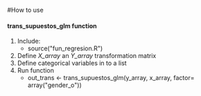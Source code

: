 #How to use 

#### trans_supuestos_glm function

1. Include:
   * source("fun_regresion.R")
2. Define *X_array* an *Y_array* transformation matrix
3. Define categorical variables in to a list
4. Run function
   * out_trans <- trans_supuestos_glm(y_array, x_array, factor= array("gender_o"))
